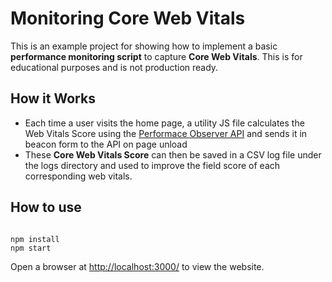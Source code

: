 # Monitoring Core Web Vitals

This is an example project for showing how to implement a basic **performance monitoring script** to capture **Core Web Vitals**. This is for educational purposes and is not production ready.

## How it Works

- Each time a user visits the home page, a utility JS file calculates the Web Vitals Score using the [Performace Observer API](https://developer.mozilla.org/en-US/docs/Web/API/PerformanceObserver) and sends it in beacon form to the API on page unload
- These **Core Web Vitals Score** can then be saved in a CSV log file under the logs directory and used to improve the field score of each corresponding web vitals.

## How to use

```

npm install
npm start

```

Open a browser at [http://localhost:3000/](http://localhost:3000/) to view the website.
